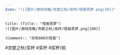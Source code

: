 ```yaml
---
Icon: "![[图片/游戏攻略/贪婪之秋/奖杯/怪兽恶梦.png|30]]"
---
```

```ad-common-bronze-trophy
title: (Title:: "怪兽恶梦")
![[图片/游戏攻略/贪婪之秋/奖杯/怪兽恶梦.png|100]]

(Comment:: "杀死600只怪兽")
```

#贪婪之秋/奖杯 #奖杯 #奖杯/铜
